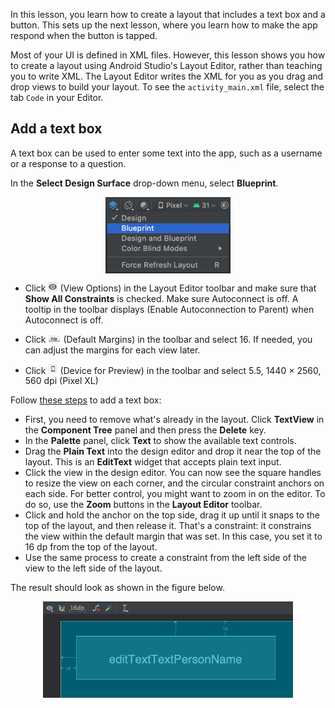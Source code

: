 
In this lesson, you learn how to create a layout 
that includes a text box and a button. This sets up the next lesson, where you learn 
how to make the app respond when the button is tapped.

Most of your UI is defined in XML files.
However, this lesson shows you how to create a layout using Android Studio's Layout Editor, rather 
than teaching you to write XML. The Layout Editor writes the XML for you as you drag 
and drop views to build your layout. To see the `activity_main.xml` file, select the tab `Code`
in your Editor.

Add a text box
-------------

A text box can be used to enter some text into the app, such as a username or a response to a question.

In the **Select Design Surface** drop-down menu, select **Blueprint**.
<p></p>
<center>
    <img src="blueprint.png" alt="img" width=200 align="center" />
</center>

- Click <img src="img_1.png" alt="" width=15> (View Options) in the Layout Editor toolbar and make sure that **Show All Constraints** is checked.
  Make sure Autoconnect is off. A tooltip in the toolbar displays  (Enable Autoconnection to Parent) when Autoconnect is off. 
  
- Click <img src="img_2.png" alt="" width=20> (Default Margins) in the toolbar and select 16. If needed, you can adjust the margins for each view later.
  
- Click <img src="img_3.png" alt="" width=15> (Device for Preview) in the toolbar and select 5.5, 1440 × 2560, 560 dpi (Pixel XL)

Follow [these steps](https://developer.android.com/training/basics/firstapp/building-ui#textbox) to add a text box:

 - First, you need to remove what's already in the layout. Click **TextView** in the 
   **Component Tree** panel and then press the **Delete** key.
 - In the **Palette** panel, click **Text** to show the available text controls.
 - Drag the **Plain Text** into the design editor and drop it near the top of 
   the layout. This is an **EditText** widget that accepts plain text input.
 - Click the view in the design editor. You can now see the square handles to 
   resize the view on each corner, and the circular constraint anchors on each side. 
   For better control, you might want to zoom in on the editor. To do so, use the **Zoom** 
   buttons in the **Layout Editor** toolbar.
 - Click and hold the anchor on the top side, drag it up until it snaps to the top 
   of the layout, and then release it. That's a constraint: it constrains the view 
   within the default margin that was set. In this case, you set it to 16 dp from the 
   top of the layout.
 - Use the same process to create a constraint from the left side of the view to the 
   left side of the layout.

The result should look as shown in the figure below.
<p></p>
<center>
    <img src="img.png" alt="img" width=400 align="center" />
</center>
